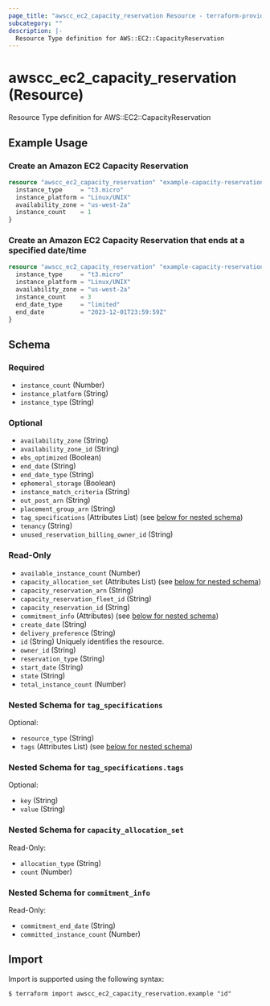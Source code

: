 ```yaml
---
page_title: "awscc_ec2_capacity_reservation Resource - terraform-provider-awscc"
subcategory: ""
description: |-
  Resource Type definition for AWS::EC2::CapacityReservation
---
```


# awscc_ec2_capacity_reservation (Resource)

Resource Type definition for AWS::EC2::CapacityReservation

## Example Usage

### Create an Amazon EC2 Capacity Reservation
```terraform
resource "awscc_ec2_capacity_reservation" "example-capacity-reservation" {
  instance_type     = "t3.micro"
  instance_platform = "Linux/UNIX"
  availability_zone = "us-west-2a"
  instance_count    = 1
}
```

### Create an Amazon EC2 Capacity Reservation that ends at a specified date/time
```terraform
resource "awscc_ec2_capacity_reservation" "example-capacity-reservation-end-date" {
  instance_type     = "t3.micro"
  instance_platform = "Linux/UNIX"
  availability_zone = "us-west-2a"
  instance_count    = 3
  end_date_type     = "limited"
  end_date          = "2023-12-01T23:59:59Z"
}
```

<!-- schema generated by tfplugindocs -->
## Schema

### Required

- `instance_count` (Number)
- `instance_platform` (String)
- `instance_type` (String)

### Optional

- `availability_zone` (String)
- `availability_zone_id` (String)
- `ebs_optimized` (Boolean)
- `end_date` (String)
- `end_date_type` (String)
- `ephemeral_storage` (Boolean)
- `instance_match_criteria` (String)
- `out_post_arn` (String)
- `placement_group_arn` (String)
- `tag_specifications` (Attributes List) (see [below for nested schema](#nestedatt--tag_specifications))
- `tenancy` (String)
- `unused_reservation_billing_owner_id` (String)

### Read-Only

- `available_instance_count` (Number)
- `capacity_allocation_set` (Attributes List) (see [below for nested schema](#nestedatt--capacity_allocation_set))
- `capacity_reservation_arn` (String)
- `capacity_reservation_fleet_id` (String)
- `capacity_reservation_id` (String)
- `commitment_info` (Attributes) (see [below for nested schema](#nestedatt--commitment_info))
- `create_date` (String)
- `delivery_preference` (String)
- `id` (String) Uniquely identifies the resource.
- `owner_id` (String)
- `reservation_type` (String)
- `start_date` (String)
- `state` (String)
- `total_instance_count` (Number)

<a id="nestedatt--tag_specifications"></a>
### Nested Schema for `tag_specifications`

Optional:

- `resource_type` (String)
- `tags` (Attributes List) (see [below for nested schema](#nestedatt--tag_specifications--tags))

<a id="nestedatt--tag_specifications--tags"></a>
### Nested Schema for `tag_specifications.tags`

Optional:

- `key` (String)
- `value` (String)



<a id="nestedatt--capacity_allocation_set"></a>
### Nested Schema for `capacity_allocation_set`

Read-Only:

- `allocation_type` (String)
- `count` (Number)


<a id="nestedatt--commitment_info"></a>
### Nested Schema for `commitment_info`

Read-Only:

- `commitment_end_date` (String)
- `committed_instance_count` (Number)

## Import

Import is supported using the following syntax:

```shell
$ terraform import awscc_ec2_capacity_reservation.example "id"
```